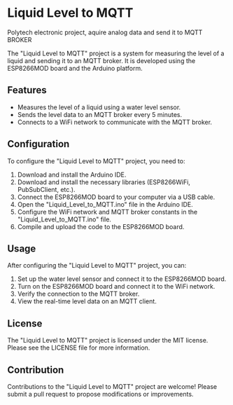 # Liquid Level to MQTT
Polytech electronic project, aquire analog data and send it to MQTT BROKER

The "Liquid Level to MQTT" project is a system for measuring the level of a liquid and sending it to an MQTT broker. It is developed using the ESP8266MOD board and the Arduino platform.

## Features

- Measures the level of a liquid using a water level sensor.
- Sends the level data to an MQTT broker every 5 minutes.
- Connects to a WiFi network to communicate with the MQTT broker.

## Configuration

To configure the "Liquid Level to MQTT" project, you need to:

1. Download and install the Arduino IDE.
2. Download and install the necessary libraries (ESP8266WiFi, PubSubClient, etc.).
3. Connect the ESP8266MOD board to your computer via a USB cable.
4. Open the "Liquid_Level_to_MQTT.ino" file in the Arduino IDE.
5. Configure the WiFi network and MQTT broker constants in the "Liquid_Level_to_MQTT.ino" file.
6. Compile and upload the code to the ESP8266MOD board.

## Usage

After configuring the "Liquid Level to MQTT" project, you can:

1. Set up the water level sensor and connect it to the ESP8266MOD board.
2. Turn on the ESP8266MOD board and connect it to the WiFi network.
3. Verify the connection to the MQTT broker.
4. View the real-time level data on an MQTT client.

## License

The "Liquid Level to MQTT" project is licensed under the MIT license. Please see the LICENSE file for more information.

## Contribution

Contributions to the "Liquid Level to MQTT" project are welcome! Please submit a pull request to propose modifications or improvements.
